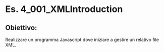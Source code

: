 # Es. 4_001_XMLIntroduction
## Obiettivo:
Realizzare un programma Javascript dove iniziare a gestire un relativo file XML.

